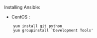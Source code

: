 Installing Ansible:

  * CentOS :
```
    yum install git python
    yum groupinstall 'Development Tools'
```
